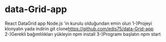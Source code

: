 # data-Grid-app
 React DataGrid app
Node.js 'in kurulu olduğundan emin olun
1-)Projeyi klonyalın yada indirin
git clone<https://github.com/edis75/data-Grid-app>
2-)Gerekli bağımlılıkları yükleyin
npm install
3-)Programı başlatın 
npm start
